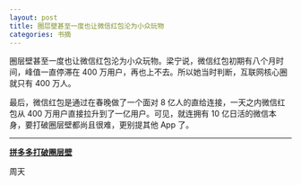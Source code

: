 ```yaml
---
layout: post
title: 圈层壁甚至一度也让微信红包沦为小众玩物
categories: 书摘
---
```


圈层壁甚至一度也让微信红包沦为小众玩物。梁宁说，微信红包初期有八个月时间，峰值一直停滞在 400 万用户，再也上不去。所以她当时判断，互联网核心圈就只有 400 万人。

最后，微信红包是通过在春晚做了一个面对 8 亿人的直给连接，一天之内微信红包从 400 万用户直接拉升到了一亿用户。可见，就连拥有 10 亿日活的微信本身，要打破圈层壁都尚且很难，更别提其他 App 了。

---

**[拼多多打破圈层壁](https://mp.weixin.qq.com/s/ab7AF_kl9Qvvq_VmWwnP1A)**

周天